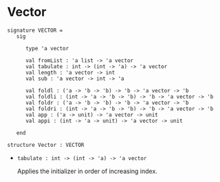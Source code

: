 # Vector

    signature VECTOR =
       sig
    
          type 'a vector
    
          val fromList : 'a list -> 'a vector
          val tabulate : int -> (int -> 'a) -> 'a vector
          val length : 'a vector -> int
          val sub : 'a vector -> int -> 'a
    
          val foldl : ('a -> 'b -> 'b) -> 'b -> 'a vector -> 'b
          val foldli : (int -> 'a -> 'b -> 'b) -> 'b -> 'a vector -> 'b
          val foldr : ('a -> 'b -> 'b) -> 'b -> 'a vector -> 'b
          val foldri : (int -> 'a -> 'b -> 'b) -> 'b -> 'a vector -> 'b
          val app : ('a -> unit) -> 'a vector -> unit
          val appi : (int -> 'a -> unit) -> 'a vector -> unit
    
       end
    
    structure Vector : VECTOR

- `tabulate : int -> (int -> 'a) -> 'a vector`

  Applies the initializer in order of increasing index.
